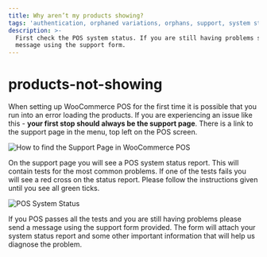 ```yaml
---
title: Why aren’t my products showing?
tags: 'authentication, orphaned variations, orphans, support, system status'
description: >-
  First check the POS system status. If you are still having problems send a
  message using the support form.
---
```


# products-not-showing

When setting up WooCommerce POS for the first time it is possible that you run into an error loading the products. If you are experiencing an issue like this - **your first stop should always be the support page**. There is a link to the support page in the menu, top left on the POS screen.

![How to find the Support Page in WooCommerce POS](https://wcpos.com/wp-content/uploads/2014/07/support-screen.png)

On the support page you will see a POS system status report. This will contain tests for the most common problems. If one of the tests fails you will see a red cross on the status report. Please follow the instructions given until you see all green ticks.

![POS System Status](https://wcpos.com/wp-content/uploads/2014/07/pos-system-status1-e1413765214614.png)

If you POS passes all the tests and you are still having problems please send a message using the support form provided. The form will attach your system status report and some other important information that will help us diagnose the problem.

